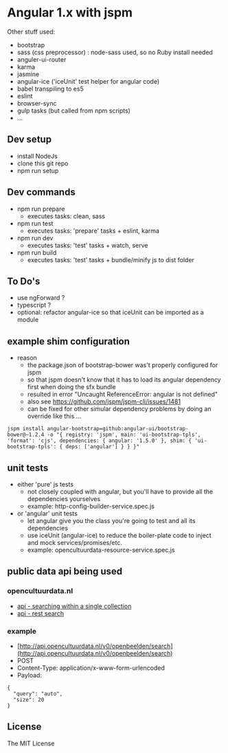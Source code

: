 # Angular 1.x with jspm

Other stuff used:
* bootstrap
* sass (css preprocessor) : node-sass used, so no Ruby install needed
* anguler-ui-router 
* karma
* jasmine
* angular-ice ('iceUnit' test helper for angular code)
* babel transpiling to es5
* eslint
* browser-sync
* gulp tasks (but called from npm scripts)
* ...

## Dev setup

* install NodeJs
* clone this git repo
* npm run setup

## Dev commands

* npm run prepare
  * executes tasks: clean, sass
* npm run test
  * executes tasks: 'prepare' tasks + eslint, karma
* npm run dev
  * executes tasks: 'test' tasks + watch, serve
* npm run build
  * executes tasks: 'test' tasks + bundle/minify js to dist folder

## To Do's

* use ngForward ?
* typescript ?
* optional: refactor angular-ice so that iceUnit can be imported as a module

## example shim configuration

* reason
  * the package.json of bootstrap-bower was't properly configured for jspm
  * so that jspm doesn't know that it has to load its angular dependency first when doing the sfx bundle
  * resulted in error "Uncaught ReferenceError: angular is not defined"
  * also see https://github.com/jspm/jspm-cli/issues/1481
  * can be fixed for other simular dependency problems by doing an override like this ...

```shell
jspm install angular-bootstrap=github:angular-ui/bootstrap-bower@~1.2.4 -o "{ registry: 'jspm', main: 'ui-bootstrap-tpls', 'format': 'cjs', dependencies: { angular: '1.5.0' }, shim: { 'ui-bootstrap-tpls': { deps: ['angular'] } } }"
```

## unit tests

* either 'pure' js tests
  * not closely coupled with angular, but you'll have to provide all the dependencies yourselves
  * example: http-config-builder-service.spec.js
* or 'angular' unit tests
  * let angular give you the class you're going to test and all its dependencies
  * use iceUnit (angular-ice) to reduce the boiler-plate code to inject and mock services/promises/etc.
  * example: opencultuurdata-resource-service.spec.js

## public data api being used

### opencultuurdata.nl

* [api - searching within a single collection](http://docs.opencultuurdata.nl/user/api.html#searching-within-a-single-collection)
* [api - rest search](http://docs.opencultuurdata.nl/user/api.html#rest-search)

### example

* [http://api.opencultuurdata.nl/v0/openbeelden/search](http://api.opencultuurdata.nl/v0/openbeelden/search)
* POST
* Content-Type: application/x-www-form-urlencoded
* Payload:
```shell
{
  "query": "auto",
  "size": 20
}
```

## License

The MIT License